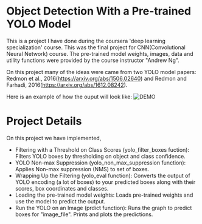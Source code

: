 # Object Detection With a Pre-trained YOLO Model

This is a project I have done during the coursera 'deep learning specialization' course. This was the final project for CNN(Convolutional Neural Network) course. The pre-trained model weights, images, data and utility functions were provided by the course instructor "Andrew Ng".

On this project many of the ideas were came from two YOLO model papers: Redmon et al., 2016(https://arxiv.org/abs/1506.02640) and Redmon and Farhadi, 2016(https://arxiv.org/abs/1612.08242).

Here is an example of how the ouput will look like:
![DEMO](../master/out/test.jpg)

# Project Details

On this project we have implemented,
- Filtering with a Threshold on Class Scores (yolo_filter_boxes fuction): Filters YOLO boxes by thresholding on object and class confidence.
- YOLO Non-max Suppression (yolo_non_max_suppression function): Applies Non-max suppression (NMS) to set of boxes.
- Wrapping Up the Filtering (yolo_eval function): Converts the output of YOLO encoding (a lot of boxes) to your predicted boxes along with their scores, box coordinates and classes.
- Loading the pre-trained model weights: Loads pre-trained weights and use the model to predict the output.
- Run the YOLO on an Image (prdict function): Runs the graph to predict boxes for "image_file". Prints and plots the predictions.
